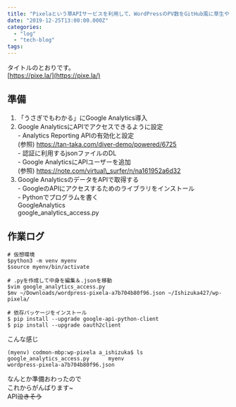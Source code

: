 ```yaml
---
title: "Pixelaという草APIサービスを利用して、WordPressのPV数をGitHub風に草生やしてサイドバーに表示させたい"
date: "2019-12-25T13:00:00.000Z"
categories: 
  - "log"
  - "tech-blog"
tags: 
---
```


タイトルのとおりです。  
[https://pixe.la/](https://pixe.la/)

## 準備

1. 「うさぎでもわかる」にGoogle Analytics導入
2. Google AnalyticsにAPIでアクセスできるように設定  
    \- Analytics Reporting APIの有効化と設定  
    (参照) https://tan-taka.com/diver-demo/powered/6725  
    \- 認証に利用するjsonファイルのDL  
    \- Google AnalyticsにAPIユーザーを追加  
    (参照) https://note.com/virtual\_surfer/n/na161952a6d32
3. Google AnalyticsのデータをAPIで取得する  
    \- GoogleのAPIにアクセスするためのライブラリをインストール  
    \- Pythonでプログラムを書く  
    GoogleAnalytics  
    google\_analytics\_access.py

## 作業ログ

```
# 仮想環境
$python3 -m venv myenv
$source myenv/bin/activate 
```

```
# .pyを作成して中身を編集＆.jsonを移動
$vim google_analytics_access.py
$mv ~/Downloads/wordpress-pixela-a7b704b80f96.json ~/Ishizuka427/wp-pixela/
```

```
# 依存パッケージをインストール
$ pip install --upgrade google-api-python-client 
$ pip install --upgrade oauth2client
```

こんな感じ

```
(myenv) codmon-mbp:wp-pixela a_ishizuka$ ls
google_analytics_access.py      myenv
wordpress-pixela-a7b704b80f96.json 
```

なんとか準備おわったので  
これからがんばります~  
API~~泣きそう~~
